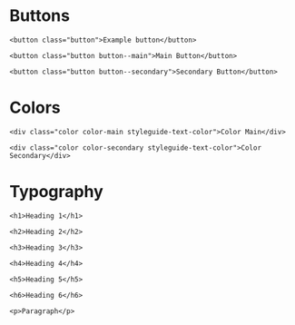 Buttons
=======

```
<button class="button">Example button</button>
```

```
<button class="button button--main">Main Button</button>
```

```
<button class="button button--secondary">Secondary Button</button>
```

Colors
=======

```
<div class="color color-main styleguide-text-color">Color Main</div>
```

```
<div class="color color-secondary styleguide-text-color">Color Secondary</div>
```

Typography
=======

```
<h1>Heading 1</h1>
```

```
<h2>Heading 2</h2>
```

```
<h3>Heading 3</h3>
```

```
<h4>Heading 4</h4>
```

```
<h5>Heading 5</h5>
```

```
<h6>Heading 6</h6>
```

```
<p>Paragraph</p>
```


<!-- # Buttons

Buttons can be `<button>` or `<a>` elements:

~~~
<button type="button" class="***button***">Button</button>
<button type="submit" class="***button***">Button</button>
<a class="***button***">Link</a>
~~~

Disabled buttons have different code for `<button>` and `<a>` elements:

~~~
<button type="button" class="button" ***disabled***>Button</button>
<button type="submit" class="button" ***disabled***>Button</button>
<a class="button ***is-disabled***">Link</a>
~~~

Button sizes:

~~~
<button type="button" class="button">Button</button>
<button type="button" class="button ***is-small***">Button</button>
~~~ -->
